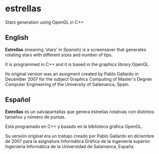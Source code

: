 # estrellas
Stars generation using OpenGL in C++

## English

**Estrellas** (meaning 'stars' in Spanish) is a screensaver that generates rotating stars with different sizes and number of tips.

It is programmed in C++ and it is based in the graphics library OpenGL.

Its original version was an assigment created by Pablo Gallardo in December 2007 for the subject Graphics Computing of Master's Degree Computer Engineering of the University of Salamanca, Spain.

## Español

**Estrellas** es un salvapantallas que genera estrellas rotativas con distintos tamaños y número de puntas.

Está programado en C++ y basado en la biblioteca gráfica OpenGL.

Su versión original era un trabajo creado por Pablo Gallardo en diciembre de 2007 para la asignatura Informática Gráfica de la ingeniería superior Ingeniería Informática de la Universidad de Salamanca, España.
